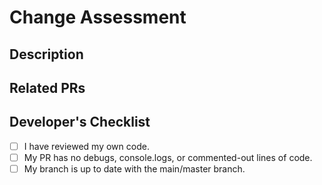 # Change Assessment

## Description

## Related PRs

## Developer's Checklist

- [ ] I have reviewed my own code.
- [ ] My PR has no debugs, console.logs, or commented-out lines of code.
- [ ] My branch is up to date with the main/master branch.
